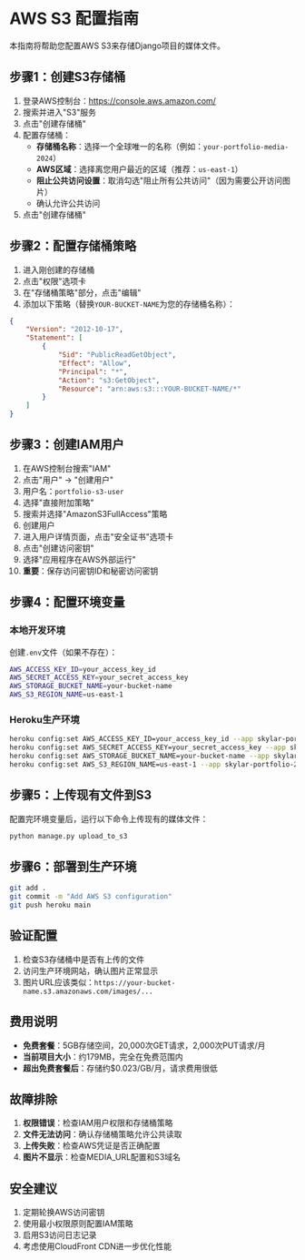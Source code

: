 # AWS S3 配置指南

本指南将帮助您配置AWS S3来存储Django项目的媒体文件。

## 步骤1：创建S3存储桶

1. 登录AWS控制台：https://console.aws.amazon.com/
2. 搜索并进入"S3"服务
3. 点击"创建存储桶"
4. 配置存储桶：
   - **存储桶名称**：选择一个全球唯一的名称（例如：`your-portfolio-media-2024`）
   - **AWS区域**：选择离您用户最近的区域（推荐：`us-east-1`）
   - **阻止公共访问设置**：取消勾选"阻止所有公共访问"（因为需要公开访问图片）
   - 确认允许公共访问
5. 点击"创建存储桶"

## 步骤2：配置存储桶策略

1. 进入刚创建的存储桶
2. 点击"权限"选项卡
3. 在"存储桶策略"部分，点击"编辑"
4. 添加以下策略（替换`YOUR-BUCKET-NAME`为您的存储桶名称）：

```json
{
    "Version": "2012-10-17",
    "Statement": [
        {
            "Sid": "PublicReadGetObject",
            "Effect": "Allow",
            "Principal": "*",
            "Action": "s3:GetObject",
            "Resource": "arn:aws:s3:::YOUR-BUCKET-NAME/*"
        }
    ]
}
```

## 步骤3：创建IAM用户

1. 在AWS控制台搜索"IAM"
2. 点击"用户" → "创建用户"
3. 用户名：`portfolio-s3-user`
4. 选择"直接附加策略"
5. 搜索并选择"AmazonS3FullAccess"策略
6. 创建用户
7. 进入用户详情页面，点击"安全证书"选项卡
8. 点击"创建访问密钥"
9. 选择"应用程序在AWS外部运行"
10. **重要**：保存访问密钥ID和秘密访问密钥

## 步骤4：配置环境变量

### 本地开发环境
创建`.env`文件（如果不存在）：
```bash
AWS_ACCESS_KEY_ID=your_access_key_id
AWS_SECRET_ACCESS_KEY=your_secret_access_key
AWS_STORAGE_BUCKET_NAME=your-bucket-name
AWS_S3_REGION_NAME=us-east-1
```

### Heroku生产环境
```bash
heroku config:set AWS_ACCESS_KEY_ID=your_access_key_id --app skylar-portfolio-2024
heroku config:set AWS_SECRET_ACCESS_KEY=your_secret_access_key --app skylar-portfolio-2024
heroku config:set AWS_STORAGE_BUCKET_NAME=your-bucket-name --app skylar-portfolio-2024
heroku config:set AWS_S3_REGION_NAME=us-east-1 --app skylar-portfolio-2024
```

## 步骤5：上传现有文件到S3

配置完环境变量后，运行以下命令上传现有的媒体文件：

```bash
python manage.py upload_to_s3
```

## 步骤6：部署到生产环境

```bash
git add .
git commit -m "Add AWS S3 configuration"
git push heroku main
```

## 验证配置

1. 检查S3存储桶中是否有上传的文件
2. 访问生产环境网站，确认图片正常显示
3. 图片URL应该类似：`https://your-bucket-name.s3.amazonaws.com/images/...`

## 费用说明

- **免费套餐**：5GB存储空间，20,000次GET请求，2,000次PUT请求/月
- **当前项目大小**：约179MB，完全在免费范围内
- **超出免费套餐后**：存储约$0.023/GB/月，请求费用很低

## 故障排除

1. **权限错误**：检查IAM用户权限和存储桶策略
2. **文件无法访问**：确认存储桶策略允许公共读取
3. **上传失败**：检查AWS凭证是否正确配置
4. **图片不显示**：检查MEDIA_URL配置和S3域名

## 安全建议

1. 定期轮换AWS访问密钥
2. 使用最小权限原则配置IAM策略
3. 启用S3访问日志记录
4. 考虑使用CloudFront CDN进一步优化性能